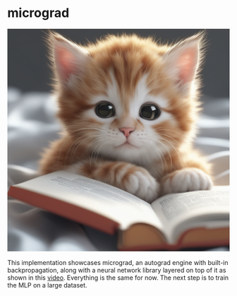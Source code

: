 # micrograd
![a cat reading a book on neural networks](image.png)

This implementation showcases micrograd, an autograd engine with built-in backpropagation, along with a neural network library layered on top of it as shown in this [video](https://www.youtube.com/watch?v=VMj-3S1tku0&list=PLAqhIrjkxbuWI23v9cThsA9GvCAUhRvKZ). Everything is the same for now. The next step is to train the MLP on a large dataset.  


